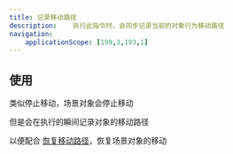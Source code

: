 ```yaml
---
title: 记录移动路径
description: 	执行此指令时，会同步记录当前的对象行为移动路径
navigation:
    applicationScope: [199,3,193,1]
---
```


## 使用

类似停止移动，场景对象会停止移动

但是会在执行的瞬间记录对象的移动路径

以便配合 [恢复移动路径](./restoremovepath)，恢复场景对象的移动
